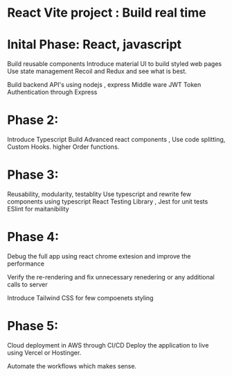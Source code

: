 # React Vite project : Build real time
# Inital Phase: React, javascript 

   Build reusable components
   Introduce material UI to build styled web pages
   Use state management Recoil and Redux and see what is best.

   Build backend API's using nodejs , express
   Middle ware JWT Token Authentication through Express


# Phase 2:

Introduce Typescript 
Build Advanced react components , Use code splitting, Custom Hooks. higher Order functions.


# Phase 3: 

Reusability, modularity, testablity
Use typescript and rewrite few components using typescript
React Testing Library , Jest for unit tests
ESlint for maitanibility

# Phase 4:

Debug the full app using react chrome extesion and improve the performance

Verify the re-rendering and fix unnecessary renedering or any additional calls to server

Introduce Tailwind CSS for few compoenets styling

# Phase 5:

Cloud deployment in AWS through CI/CD
Deploy the application to live using Vercel or Hostinger.

Automate the workflows which makes sense.





